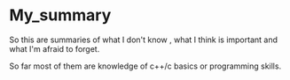 # My_summary

So this are  summaries of what I don't know , what I think is important and what I'm afraid to forget.

So far most of them are knowledge of c++/c basics or programming skills.
